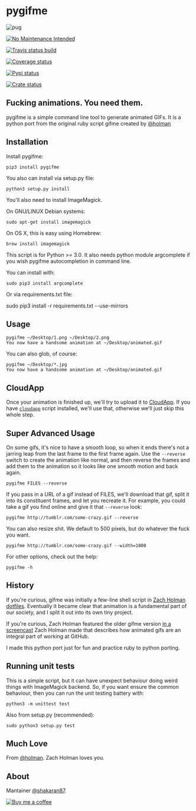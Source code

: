# pygifme

![pug](http://f.cl.ly/items/0T0f2w2C2z3T343w0u37/pug.gif)

[![No Maintenance Intended](http://unmaintained.tech/badge.svg)](http://unmaintained.tech/)

[![Travis status build](https://secure.travis-ci.org/shakaran/pygifme.png?branch=master)](http://travis-ci.org/shakaran/pygifme)

[![Coverage status](https://coveralls.io/repos/shakaran/pygifme/badge.png?branch=master)](https://coveralls.io/repos/shakaran/pygifme/badge.png?branch=master)

[![Pypi status](https://pypip.in/v/pygifme/badge.png)](https://pypip.in/v/pygifme/badge.png)

[![Crate status](https://crate.io/packages/pygifme)](https://crate.io/packages/pygifme)
    
## Fucking animations. You need them.

pygifme is a simple command line tool to generate animated GIFs. It is a python port from the original ruby script gifme created by [@holman](https://twitter.com/holman)

## Installation

Install pygifme:

    pip3 install pygifme

You also can install via setup.py file:

    python3 setup.py install

You'll also need to install ImageMagick. 

On GNU/LINUX Debian systems:

    sudo apt-get install imagemagick

On OS X, this is easy using Homebrew:

    brew install imagemagick

This script is for Python >= 3.0. It also needs python module argcomplete if
you wish pygifme autocompletion in command line.

You can install with:

    sudo pip3 install argcomplete

Or via requirements.txt file:

   sudo pip3 install -r requirements.txt --use-mirrors

## Usage

    pygifme ~/Desktop/1.png ~/Desktop/2.png
    You now have a handsome animation at ~/Desktop/animated.gif

You can also glob, of course:

    pygifme ~/Desktop/*.jpg
    You now have a handsome animation at ~/Desktop/animated.gif

## CloudApp

Once your animation is finished up, we'll try to upload it to
[CloudApp](http://www.getcloudapp.com). If you have 
[`cloudapp`](https://github.com/holman/dotfiles/blob/master/bin/cloudapp)
script installed, we'll use that, otherwise we'll just skip this whole step.

## Super Advanced Usage

On some gifs, it's nice to have a smooth loop, so when it ends there's not a
jarring leap from the last frame to the first frame again. Use the `--reverse`
switch to create the animation like normal, and then reverse the frames and add
them to the animation so it looks like one smooth motion and back again.

    pygifme FILES --reverse

If you pass in a URL of a gif instead of FILES, we'll download that gif, split
it into its constituent frames, and let you recreate it. For example, you could
take a gif you find online and give it that `--reverse` look:

    pygifme http://tumblr.com/some-crazy.gif --reverse

You can also resize shit. We default to 500 pixels, but do whatever the fuck
you want.

    pygifme http://tumblr.com/some-crazy.gif --width=1000

For other options, check out the help:

    pygifme -h

## History

If you're curious, gifme was initially a few-line shell script in [Zach Holman
dotfiles](https://github.com/holman/dotfiles). Eventually it became clear that
animation is a fundamental part of our society, and I split it out into its own
tiny project.

If you're curious, Zach Holman featured the older gifme version [in a
screencast](http://zachholman.com/2011/01/automating-inefficiencies/) Zach Holman made
that describes how animated gifs are an integral part of working at GitHub.

I made this python port just for fun and practice ruby to python porting.

## Running unit tests

This is a simple script, but it can have unexpect behaviour doing weird things
with ImageMagick backend. So, if you want ensure the common behaviour, then you
can run the unit testing battery with:

    python3 -m unittest test

Also from setup.py (recommended):

    sudo python3 setup.py test

## Much Love

From [@holman](https://twitter.com/holman). Zach Holman loves you.

## About

Mantainer [@shakaran87](https://twitter.com/shakaran87).

[![Buy me a coffee](https://i.imgur.com/Sk4LFzF.png)](https://www.paypal.me/quijost/3)
